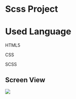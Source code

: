 <h1>  Scss Project </h1>

<h1> Used Language </h1>

HTML5

CSS

SCSS

<h2> Screen View </h2>

![](Ekran-Kaydı.gif)
